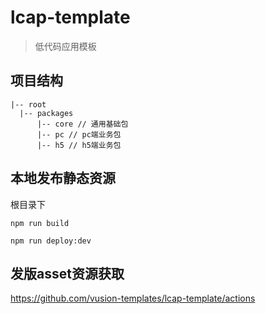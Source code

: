 # lcap-template
> 低代码应用模板

## 项目结构
```
|-- root
  |-- packages
      |-- core // 通用基础包
      |-- pc // pc端业务包
      |-- h5 // h5端业务包
```

## 本地发布静态资源

根目录下
```
npm run build

npm run deploy:dev
```

## 发版asset资源获取

https://github.com/vusion-templates/lcap-template/actions